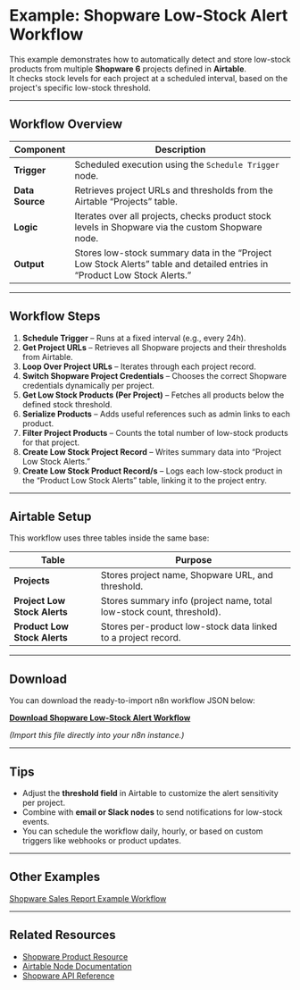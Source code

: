 # Example: Shopware Low-Stock Alert Workflow

This example demonstrates how to automatically detect and store low-stock products from multiple **Shopware 6** projects defined in **Airtable**.  
It checks stock levels for each project at a scheduled interval, based on the project's specific low-stock threshold.

---

## Workflow Overview

| Component | Description |
|------------|-------------|
| **Trigger** | Scheduled execution using the `Schedule Trigger` node. |
| **Data Source** | Retrieves project URLs and thresholds from the Airtable “Projects” table. |
| **Logic** | Iterates over all projects, checks product stock levels in Shopware via the custom Shopware node. |
| **Output** | Stores low-stock summary data in the “Project Low Stock Alerts” table and detailed entries in “Product Low Stock Alerts.” |

---

## Workflow Steps

1. **Schedule Trigger** – Runs at a fixed interval (e.g., every 24h).  
2. **Get Project URLs** – Retrieves all Shopware projects and their thresholds from Airtable.  
3. **Loop Over Project URLs** – Iterates through each project record.  
4. **Switch Shopware Project Credentials** – Chooses the correct Shopware credentials dynamically per project.  
5. **Get Low Stock Products (Per Project)** – Fetches all products below the defined stock threshold.  
6. **Serialize Products** – Adds useful references such as admin links to each product.  
7. **Filter Project Products** – Counts the total number of low-stock products for that project.  
8. **Create Low Stock Project Record** – Writes summary data into “Project Low Stock Alerts.”  
9. **Create Low Stock Product Record/s** – Logs each low-stock product in the “Product Low Stock Alerts” table, linking it to the project entry.

---

## Airtable Setup

This workflow uses three tables inside the same base:

| Table | Purpose |
|--------|----------|
| **Projects** | Stores project name, Shopware URL, and threshold. |
| **Project Low Stock Alerts** | Stores summary info (project name, total low-stock count, threshold). |
| **Product Low Stock Alerts** | Stores per-product low-stock data linked to a project record. |

---

## Download

You can download the ready-to-import n8n workflow JSON below:

[**Download Shopware Low-Stock Alert Workflow**](../workflows/low-stock-alert.json)

*(Import this file directly into your n8n instance.)*

---

## Tips

- Adjust the **threshold field** in Airtable to customize the alert sensitivity per project.  
- Combine with **email or Slack nodes** to send notifications for low-stock events.  
- You can schedule the workflow daily, hourly, or based on custom triggers like webhooks or product updates.

---

## Other Examples

[Shopware Sales Report Example Workflow](sales-report.md)

---

## Related Resources

- [Shopware Product Resource](../resources/products.md)  
- [Airtable Node Documentation](https://docs.n8n.io/integrations/builtin/app-nodes/n8n-nodes-base.airtable/)  
- [Shopware API Reference](https://developer.shopware.com/docs/resources/references/api-reference.html)
